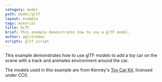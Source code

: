 ```yaml
---
category: model
path: model/gltf
layout: example
tags: material
title: GLTF
brief: This example demonstrates how to use a glTF model.
author: aglitchman
scripts: gltf.script
---
```


This example demonstrates how to use glTF models to add a toy car on the scene with a track and animates environment around the car.

The models used in this example are from Kenney's [Toy Car Kit](https://kenney.nl/assets/toy-car-kit), licensed under CC0.
